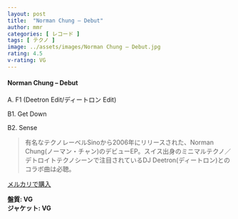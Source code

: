 ```yaml
---
layout: post
title:  "Norman Chung – Debut"
author: mmr
categories: [ レコード ]
tags: [ テクノ ]
image: ../assets/images/Norman Chung – Debut.jpg
rating: 4.5
v-rating: VG
---
```


#### Norman Chung – Debut

A. F1 (Deetron Edit/ディートロン Edit)

B1. Get Down

B2. Sense

> 有名なテクノレーベルSinoから2006年にリリースされた、Norman Chung(ノーマン・チャン)のデビューEP。スイス出身のミニマルテクノ／デトロイトテクノシーンで注目されているDJ Deetron(ディートロン)とのコラボ曲は必聴。



[メルカリで購入](https://jp.mercari.com/item/m16258519746)

<div class="mt-4 mb-4 d-flex align-items-center">
<strong class="mr-1">盤質: VG</strong>
</div>
<div class="mt-4 mb-4 d-flex align-items-center">
<strong class="mr-1">ジャケット: VG</strong>
</div>
